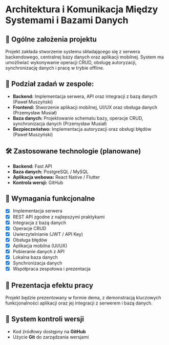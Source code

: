 # Architektura i Komunikacja Między Systemami i Bazami Danych

## 📌 Ogólne założenia projektu
Projekt zakłada stworzenie systemu składającego się z serwera backendowego, centralnej bazy danych oraz aplikacji mobilnej. System ma umożliwiać wykonywanie operacji CRUD, obsługę autoryzacji, synchronizację danych i pracę w trybie offline.

## 👥 Podział zadań w zespole:
- **Backend:** Implementacja serwera, API oraz integracji z bazą danych (Paweł Muszyński)
- **Frontend:** Stworzenie aplikacji mobilnej, UI/UX oraz obsługa danych (Przemysław Musiał)
- **Baza danych:** Projektowanie schematu bazy, operacje CRUD, synchronizacja danych (Przemysław Musiał)
- **Bezpieczeństwo:** Implementacja autoryzacji oraz obsługi błędów (Paweł Muszyński)

## 🛠️ Zastosowane technologie (planowane)
- **Backend:** Fast API
- **Baza danych:** PostgreSQL / MySQL
- **Aplikacja webowa:** React Native / Flutter
- **Kontrola wersji:** GitHub

## 📌 Wymagania funkcjonalne
- [x] Implementacja serwera
- [x] REST API zgodne z najlepszymi praktykami
- [x] Integracja z bazą danych
- [x] Operacje CRUD
- [x] Uwierzytelnianie (JWT / API Key)
- [x] Obsługa błędów
- [x] Aplikacja mobilna (UI/UX)
- [x] Pobieranie danych z API
- [x] Lokalna baza danych
- [x] Synchronizacja danych
- [x] Współpraca zespołowa i prezentacja

## 🚀 Prezentacja efektu pracy
Projekt będzie prezentowany w formie dema, z demonstracją kluczowych funkcjonalności aplikacji oraz jej integracji z serwerem i bazą danych.

## 📌 System kontroli wersji
- Kod źródłowy dostępny na **GitHub**
- Użycie **Git** do zarządzania wersjami